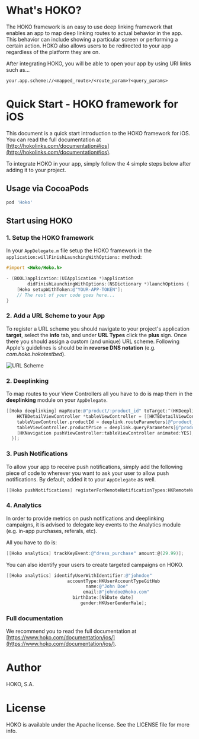 # What's HOKO?

The HOKO framework is an easy to use deep linking framework that enables an app to map deep linking routes to actual behavior in the app. This behavior can include showing a particular screen or performing a certain action. HOKO also allows users to be redirected to your app regardless of the platform they are on.

After integrating HOKO, you will be able to open your app by using URI links such as...

```
your.app.scheme://<mapped_route>/<route_param>?<query_params>
```

# Quick Start - HOKO framework for iOS

This document is a quick start introduction to the HOKO framework for iOS. You can read the full documentation at [http://hokolinks.com/documentation#ios](http://hokolinks.com/documentation#ios).

To integrate HOKO in your app, simply follow the 4 simple steps below after adding it to your project.

## Usage via CocoaPods
``` ruby
pod 'Hoko'
```

## Start using HOKO

### 1. Setup the HOKO framework

In your `AppDelegate.m` file setup the HOKO framework in the `application:willFinishLaunchingWithOptions:` method:

```objective-c
#import <Hoko/Hoko.h>

- (BOOL)application:(UIApplication *)application 
        didFinishLaunchingWithOptions:(NSDictionary *)launchOptions {
    [Hoko setupWithToken:@"YOUR-APP-TOKEN"];
    // The rest of your code goes here...
}
```

### 2. Add a URL Scheme to your App

To register a URL scheme you should navigate to your project's application **target**, select the **info** tab, and under **URL Types** click the **plus** sign.
Once there you should assign a custom (and unique) URL scheme. Following Apple's guidelines is should be in **reverse DNS notation** (e.g. *com.hoko.hokotestbed*).

![URL Scheme](https://s3-eu-west-1.amazonaws.com/hokoassets/urlschemes-ios.png)

### 2. Deeplinking

To map routes to your View Controllers all you have to do is map them in the **deeplinking** module on your `AppDelegate`. 

```objective-c
[[Hoko deeplinking] mapRoute:@"product/:product_id" toTarget:^(HKDeeplink *deeplink) {
    HKTBDetailViewController *tableViewController = [[HKTBDetailViewController alloc]init];
    tableViewController.productId = deeplink.routeParameters[@"product_id"];
    tableViewController.productPrice = deeplink.queryParameters[@"product_price"];
    [HKNavigation pushViewController:tableViewController animated:YES];
  }];
```


### 3. Push Notifications

To allow your app to receive push notifications, simply add the following piece of code to wherever you want to ask your user to allow push notifications. By default, added it to your `AppDelegate` as well.

```objective-c
[[Hoko pushNotifications] registerForRemoteNotificationTypes:HKRemoteNotificationTypeAlert|HKRemoteNotificationTypeBadge|HKRemoteNotificationTypeSound];
```

### 4. Analytics

In order to provide metrics on push notifications and deeplinking campaigns, it is advised to delegate key events to the Analytics module (e.g. in-app purchases, referals, etc).

All you have to do is:

```objective-c
[[Hoko analytics] trackKeyEvent:@"dress_purchase" amount:@(29.99)];
```

You can also identify your users to create targeted campaigns on HOKO.

```objective-c
[[Hoko analytics] identifyUserWithIdentifier:@"johndoe"
                       accountType:HKUserAccountTypeGitHub
                              name:@"John Doe"
                             email:@"johndoe@hoko.com"
                         birthDate:[NSDate date]
                            gender:HKUserGenderMale];
```

### Full documentation

We recommend you to read the full documentation at [https://www.hoko.com/documentation/ios/](https://www.hoko.com/documentation/ios/).


# Author

HOKO, S.A.

# License

HOKO is available under the Apache license. See the LICENSE file for more info.

